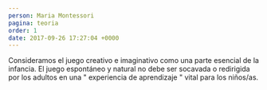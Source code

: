 ```yaml
---
person: Maria Montessori
pagina: teoria
order: 1
date: 2017-09-26 17:27:04 +0000
---
```

Consideramos el juego creativo e imaginativo como una parte esencial de la infancia. El juego espontáneo y natural no debe ser socavada o redirigida por los adultos en una " experiencia de aprendizaje " vital para los niños/as.
